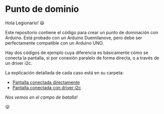 # Punto de dominio

Hola Legionario! :smiley:

Este repositorio contiene el código para crear un punto de dominación con Arduino. Está probado con un Arduino Duemilanove, pero debe ser perfectamente compatible con un Arduino UNO.

Hay dos códigos de ejemplo cuya diferencia es básicamente cómo se conecta la pantalla, si por conexión paralelo de forma directa, o a través de un driver i2c.

La explicación detallada de cada caso está en su carpeta:

- [Pantalla conectada directamente](domination_direct_lcd/README.md)
- [Pantalla conectada con driver i2c](domination_i2c_lcd/README.md)

*Nos vemos en el campo de batalla!* 

:stuck_out_tongue_winking_eye:
